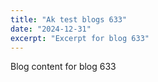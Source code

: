 ```yaml
---
title: "Ak test blogs 633"
date: "2024-12-31"
excerpt: "Excerpt for blog 633"
---
```


Blog content for blog 633